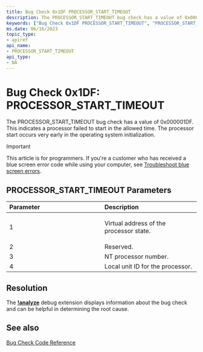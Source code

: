```yaml
---
title: Bug Check 0x1DF PROCESSOR_START_TIMEOUT
description: The PROCESSOR_START_TIMEOUT bug check has a value of 0x000001DF. This indicates a processor failed to start in the allowed time.
keywords: ["Bug Check 0x1DF PROCESSOR_START_TIMEOUT", "PROCESSOR_START_TIMEOUT"]
ms.date: 06/16/2023
topic_type:
- apiref
api_name:
- PROCESSOR_START_TIMEOUT
api_type:
- NA
---
```


# Bug Check 0x1DF: PROCESSOR_START_TIMEOUT

The PROCESSOR_START_TIMEOUT bug check has a value of 0x000001DF. This indicates a processor failed to start in the allowed time. The processor start occurs very early in the operating system initialization.

> [!IMPORTANT]
> This article is for programmers. If you're a customer who has received a blue screen error code while using your computer, see [Troubleshoot blue screen errors](https://www.windows.com/stopcode).

## PROCESSOR_START_TIMEOUT Parameters

<table>
<colgroup>
<col width="50%" />
<col width="50%" />
</colgroup>
<thead>
<tr class="header">
<th align="left">Parameter</th>
<th align="left">Description</th>
</tr>
</thead>
<tbody>
<tr class="odd">
<td align="left">1</td>
<td align="left"><p>Virtual address of the processor state.</p></td>
</tr>
<tr class="even">
<td align="left">2</td>
<td align="left">Reserved.</td>
</tr>
<tr class="odd">
<td align="left">3</td>
<td align="left">NT processor number.</td>
</tr>
<tr class="even">
<td align="left">4</td>
<td align="left">Local unit ID for the processor.</td>
</tr>
</tbody>
</table>

## Resolution

The [**!analyze**](-analyze.md) debug extension displays information about the bug check and can be helpful in determining the root cause.

## See also

[Bug Check Code Reference](bug-check-code-reference2.md)
